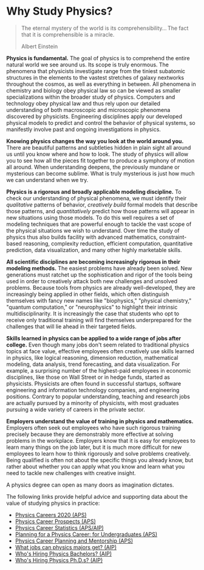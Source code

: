 # Why Study Physics?

> The eternal mystery of the world is its comprehensibility... The fact that it is comprehensible is a miracle.
> 
> Albert Einstein

**Physics is fundamental.** The goal of physics is to comprehend the entire natural world we see around us. Its scope is truly enormous. The phenomena that physicists investigate range from the tiniest subatomic structures in the elements to the vastest stretches of galaxy nextworks throughout the cosmos, as well as everything in between. All phenomena in chemistry and biology obey physical law so can be viewed as smaller specializations within the broader study of physics. Computers and technology obey physical law and thus rely upon our detailed understanding of both macroscopic and microscopic phenomena discovered by physicists. Engineering disciplines apply our developed physical models to predict and control the behavior of physical systems, so manifestly involve past and ongoing investigations in physics.

**Knowing physics changes the way you look at the world around you.** There are beautiful patterns and subtleties hidden in plain sight all around us until you know where and how to look. The study of physics will allow you to see how all the pieces fit together to produce a symphony of motion all around. When understanding deepens, the previously mundane or mysterious can become sublime. What is truly mysterious is just how much we can understand when we try.

**Physics is a rigorous and broadly applicable modeling discipline.** To check our understanding of physical phenomena, we must identify their *qualitative* patterns of behavior, *creatively build* formal models that describe those patterns, and *quantitatively* predict how those patterns will appear in new situations using those models. To do this well requires a set of modeling techniques that are powerful enough to tackle the vast scope of the physical situations we wish to understand. Over time the study of physics thus also builds facility with advanced mathematics, constraint-based reasoning, complexity reduction, efficient computation, quantitative prediction, data visualization, and many other highly marketable skills. 

**All scientific disciplines are becoming increasingly rigorous in their modeling methods.** The easiest problems have already been solved. New generations must ratchet up the sophistication and rigor of the tools being used in order to creatively attack both new challenges and unsolved problems. Because tools from physics are already well-developed, they are increasingly being applied in other fields, which often distinguish themselves with fancy new names like "biophysics," "physical chemistry," "quantum computation," or "neurophysics" to highlight their intrinsic multidisciplinarity. It is increasingly the case that students who opt to receive only traditional training will find themselves underprepared for the challenges that will lie ahead in their targeted fields. 

**Skills learned in physics can be applied to a wide range of jobs after college.** Even though many jobs don't seem related to traditional physics topics at face value, effective employees often creatively use skills learned in physics, like logical reasoning, dimension reduction, mathematical modeling, data analysis, trend forecasting, and data visualization. For example, a surprising number of the highest-paid employees in economic disciplines, like those on Wall Street or in hedge funds, started as physicists. Physicists are often found in successful startups, software engineering and information technology companies, and engineering positions. Contrary to popular understanding, teaching and research jobs are actually pursued by a minority of physicists, with most graduates pursuing a wide variety of careers in the private sector.

**Employers understand the value of training in physics and mathematics.** Employers often seek out employees who have such rigorous training precisely because they are demonstrably more effective at solving problems in the workplace. Employers know that it is easy for employees to learn many things on the job later, but it is much more difficult for new employees to learn how to think rigorously and solve problems creatively. Being qualified is often not about the specific things you already know, but rather about whether you can apply what you know and learn what you need to tackle new challenges with creative insight. 

A physics degree can open as many doors as imagination dictates. 

The following links provide helpful advice and supporting data about the value of studying physics in practice:

- [Physics Careers 2020 (APS)](https://www.exacteditions.com/physicsworldcareers2020?utm_source=pw&utm_medium=bodycopy&utm_campaign=PWC20)
- [Physics Career Prospects (APS)](https://www.aps.org/careers/physicists/prospects.cfm)
- [Physics Career Statistics (APS/AIP)](https://www.aps.org/careers/statistics/index.cfm)
- [Planning for a Physics Career: for Undergraduates (APS)](https://www.aps.org/careers/physicists/undergraduate.cfm)
- [Physics Career Planning and Mentorship (APS)](https://www.aps.org/careers/guidebook/index.cfm)
- [What jobs can physics majors get? (AIP)](https://www.aip.org/statistics/common-job-titles-physics-bachelors)
- [Who's Hiring Physics Bachelors? (AIP)](https://www.aip.org/statistics/whos-hiring-physics-bachelors)
- [Who's Hiring Physics Ph.D.s? (AIP)](https://www.aip.org/statistics/whos-hiring-physics-phds)
